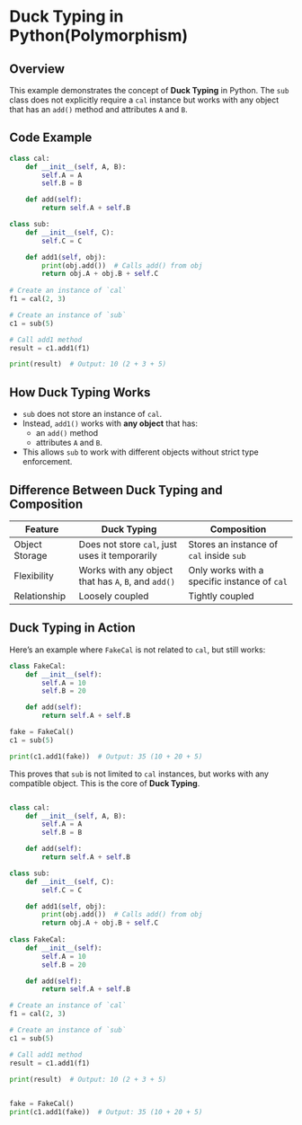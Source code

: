# Duck Typing in Python(Polymorphism)

## Overview
This example demonstrates the concept of **Duck Typing** in Python. The `sub` class does not explicitly require a `cal` instance but works with any object that has an `add()` method and attributes `A` and `B`.

## Code Example
```python
class cal:
    def __init__(self, A, B):
        self.A = A
        self.B = B

    def add(self):
        return self.A + self.B

class sub:
    def __init__(self, C):
        self.C = C

    def add1(self, obj):
        print(obj.add())  # Calls add() from obj
        return obj.A + obj.B + self.C  
        
# Create an instance of `cal`
f1 = cal(2, 3)

# Create an instance of `sub`
c1 = sub(5)

# Call add1 method
result = c1.add1(f1)

print(result)  # Output: 10 (2 + 3 + 5)
```

## How Duck Typing Works
- `sub` does not store an instance of `cal`.
- Instead, `add1()` works with **any object** that has:
  - an `add()` method
  - attributes `A` and `B`.
- This allows `sub` to work with different objects without strict type enforcement.

## Difference Between Duck Typing and Composition
| Feature | Duck Typing | Composition |
|---------|------------|-------------|
| Object Storage | Does not store `cal`, just uses it temporarily | Stores an instance of `cal` inside `sub` |
| Flexibility | Works with any object that has `A`, `B`, and `add()` | Only works with a specific instance of `cal` |
| Relationship | Loosely coupled | Tightly coupled |

## Duck Typing in Action
Here’s an example where `FakeCal` is not related to `cal`, but still works:
```python
class FakeCal:
    def __init__(self):
        self.A = 10
        self.B = 20

    def add(self):
        return self.A + self.B

fake = FakeCal()
c1 = sub(5)

print(c1.add1(fake))  # Output: 35 (10 + 20 + 5)
```
This proves that `sub` is not limited to `cal` instances, but works with any compatible object. This is the core of **Duck Typing**.

```python

class cal:
    def __init__(self, A, B):
        self.A = A
        self.B = B

    def add(self):
        return self.A + self.B

class sub:
    def __init__(self, C):
        self.C = C

    def add1(self, obj):
        print(obj.add())  # Calls add() from obj
        return obj.A + obj.B + self.C  
        
class FakeCal:
    def __init__(self):
        self.A = 10
        self.B = 20

    def add(self):
        return self.A + self.B

# Create an instance of `cal`
f1 = cal(2, 3)

# Create an instance of `sub`
c1 = sub(5)

# Call add1 method
result = c1.add1(f1)

print(result)  # Output: 10 (2 + 3 + 5)
        

fake = FakeCal()
print(c1.add1(fake))  # Output: 35 (10 + 20 + 5)
```